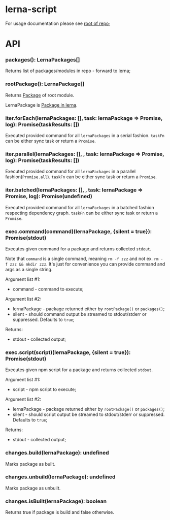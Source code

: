 # lerna-script

For usage documentation please see [root of repo](../README.md);

# API

### packages(): LernaPackages[]
Returns list of packages/modules in repo - forward to lerna;

### rootPackage(): LernaPackage[]
Returns [Package](https://github.com/lerna/lerna/blob/master/src/Package.js) of root module. 

LernaPackage is [Package in lerna](https://github.com/lerna/lerna/blob/master/src/Package.js).
 
### iter.forEach(lernaPackages: [], task: lernaPackage => Promise, log): Promise(taskResults: [])
Executed provided command for all `lernaPackages` in a serial fashion. `taskFn` can be either sync task or return a `Promise`.

### iter.parallel(lernaPackages: [], , task: lernaPackage => Promise, log): Promise(taskResults: [])
Executed provided command for all `lernaPackages` in a parallel fashion(`Promise.all`). `taskFn` can be either sync task 
or return a `Promise`.

### iter.batched(lernaPackages: [], , task: lernaPackage => Promise, log): Promise(undefined)
Executed provided command for all `lernaPackages` in a batched fashion respecting dependency graph. `taskFn` can be either 
sync task or return a `Promise`.

### exec.command(command)(lernaPackage, {silent = true}): Promise(stdout)
Executes given command for a package and returns collected `stdout`.

Note that `command` is a single command, meaning `rm -f zzz` and not ex. `rm -f zzz && mkdir zzz`. It's just for convenience 
you can provide command and args as a single string. 

Argument list #1:
 - command - command to execute;

Argument list #2:
 - lernaPackage - package returned either by `rootPackage()` or `packages()`;
 - silent - should command output be streamed to stdout/stderr or suppressed. Defaults to `true`; 
 
Returns:
 - stdout - collected output; 
 
### exec.script(script)(lernaPackage, {silent = true}): Promise(stdout)
Executes given npm script for a package and returns collected `stdout`.

Argument list #1:
 - script - npm script to execute;

Argument list #2:
 - lernaPackage - package returned either by `rootPackage()` or `packages()`;
 - silent - should script output be streamed to stdout/stderr or suppressed. Defaults to `true`;
 
Returns:
 - stdout - collected output;
 
### changes.build(lernaPackage): undefined
Marks package as built.

### changes.unbuild(lernaPackage): undefined
Marks package as unbuilt.

### changes.isBuilt(lernaPackage): boolean
Returns true if package is build and false otherwise.
